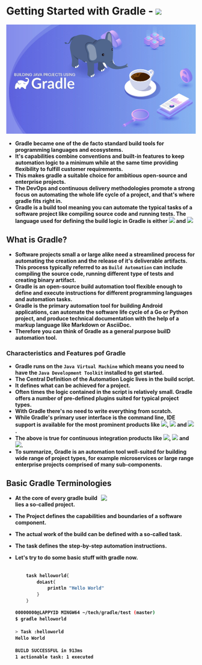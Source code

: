 <p align="justify">
<strong>

# Getting Started with Gradle - <img src="https://img.shields.io/badge/Gradle-02303A?style=for-the-badge&logo=Gradle&logoColor=white">

![](https://github.com/amandewatnitrr/gradle-tutorial/blob/master/imgs/gradle11.png)

- Gradle became one of the de facto standard build tools for programming languages and ecosystems.
- It's capabilities combine conventions and built-in features to keep automation logic to a minimum while at the same time providing flexibility to fulfill customer requirements.
- This makes gradle a suitable choice for ambitious open-source and enterprise projects.
- The DevOps and continuous delivery methodologies promote a strong focus on automating the whole life cycle of a project, and that's where gradle fits right in.
- Gradle is a build tool meaning you can automate the typical tasks of a software project like compiling source code and running tests. The language used for defining the build logic in Gradle is either <img src="https://img.shields.io/badge/Groovy-4298B8?style=plastice&logo=Groovy&logoColor=white"> and <img src="https://img.shields.io/badge/Kotlin-7F52FF?style=plastice&logo=Kotlin&logoColor=white">

## What is Gradle?

- Software projects small a or large alike need a streamlined process for automating the creation and the release of it's deliverable artifacts. This process typically referred to as `Build Automation` can include compiling the source code, running different type of tests and creating binary artifact.
- Gradle is an open-source build automation tool flexible enough to define and execute instructions for different programming languages and automation tasks.
- Gradle is the primary automation tool for building Android applications, can automate the software life cycle of a Go or Python project, and produce technical documentation with the help of a markup language like Markdown or AsciiDoc.
- Therefore you can think of Gradle as a general purpose builD automation tool.

### Characteristics and Features pof Gradle

- Gradle runs on the `Java Virtual Machine` which means you need to have the `Java Development Toolkit` installed to get started.
- The Central Definition of the Automation Logic lives in the build script.
- It defines what can be achieved for a project.
- Often times the logic contained in the script is relatively small. Gradle offers a number of pre-defined plugins suited for typical project types.
- With Gradle there's no need to write everything from scratch.
- While Gradle's primary user interface is the command line, IDE support is available for the most prominent products like <img src="https://img.shields.io/badge/IntelliJ_IDEA-FFFFFF?style=plastice&logo=Jetbrains&logoColor=black">, <img src="https://img.shields.io/badge/Eclipse-2C2255?style=plastice&logo=Eclipse&logoColor=white"> and <img src="https://img.shields.io/badge/vscode-007ACC?style=plastice&logo=visualstudio&logoColor=white">.
- The above is true for continuous integration products like <img src="https://img.shields.io/badge/Jenkins-D24939?style=plastice&logo=Jenkins&logoColor=white">, <img src="https://img.shields.io/badge/Teamcity-FFFFFF?style=plastice&logo=Teamcity&logoColor=black"> and <img src="https://img.shields.io/badge/Github_Actions-2088FF?style=plastice&logo=githubactions&logoColor=white">.
- To summarize, Gradle is an automation tool well-suited for building wide range of project types, for example microservices or large range enterprise projects comprised of many sub-components.

## Basic Gradle Terminologies

<img width="50%" align="right" src="https://github.com/amandewatnitrr/gradle-tutorial/blob/master/imgs/services1.gif">

- At the core of every gradle build lies a so-called project.
- The Project defines the capabilities and boundaries of a software component.
- The actual work of the build can be defined with a so-called task.
- The task defines the step-by-step automation instructions.
- Let's try to do some basic stuff with gradle now.

    ```groovy

        task helloworld{
            doLast{
                println "Hello World"
            }
        }
    ```

    ```BASH
    00000000@LAPPYID MINGW64 ~/tech/gradle/test (master)
    $ gradle helloworld

    > Task :helloworld
    Hello World

    BUILD SUCCESSFUL in 913ms
    1 actionable task: 1 executed
    ```

</strong>
</p>

